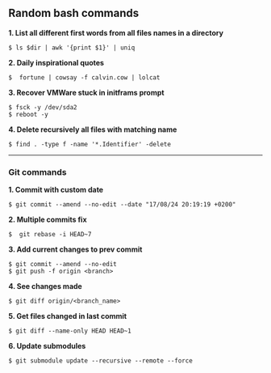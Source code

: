 ## Random bash commands

**1. List all different first words from all files names in a directory**

```console 
$ ls $dir | awk '{print $1}' | uniq
```

**2. Daily inspirational quotes**

```console
$  fortune | cowsay -f calvin.cow | lolcat
```

**3. Recover VMWare stuck in initframs prompt**
```console
$ fsck -y /dev/sda2
$ reboot -y
```

**4. Delete recursively all files with matching name**
```console
$ find . -type f -name '*.Identifier' -delete
```

---
### Git commands

**1. Commit with custom date**
```console
$ git commit --amend --no-edit --date "17/08/24 20:19:19 +0200"
```

**2. Multiple commits fix**

```console
$  git rebase -i HEAD~7
```
**3. Add current changes to prev commit**

```console
$ git commit --amend --no-edit
$ git push -f origin <branch>
```

**4. See changes made**

```console
$ git diff origin/<branch_name>
```

**5. Get files changed in last commit**
```console
$ git diff --name-only HEAD HEAD~1
```

**6. Update submodules**
```console
$ git submodule update --recursive --remote --force
```
